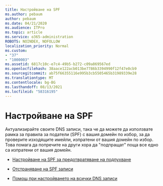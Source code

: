 ```yaml
---
title: Настройване на SPF
ms.author: pebaum
author: pebaum
ms.date: 04/21/2020
ms.audience: ITPro
ms.topic: article
ms.service: o365-administration
ROBOTS: NOINDEX, NOFOLLOW
localization_priority: Normal
ms.custom:
- "37"
- "1000003"
ms.assetid: 6817c10c-e7c4-49b5-b272-c09a869567ed
ms.openlocfilehash: 38aace122acb013be7786b3394990f12f47e0cb9
ms.sourcegitcommit: ab75f66355116e995b3cb5505465b31989339e28
ms.translationtype: MT
ms.contentlocale: bg-BG
ms.lasthandoff: 08/13/2021
ms.locfileid: "58316195"
---
```

# <a name="set-up-spf"></a>Настройване на SPF

Актуализирайте своите DNS записи, така че да можете да използвате рамка за правила за податели (SPF) с вашия домейн по избор, за да проверите изходящите имейли, изпратени от вашия домейн по избор. Това помага да попречите на други хора да "подпращат" поща все едно са изпратени от вашия домейн.
  
- [Настройване на SPF за предотвратяване на подпухване](https://docs.microsoft.com/microsoft-365/security/office-365-security/set-up-spf-in-office-365-to-help-prevent-spoofing)

- [Отстраняване на SPF записи](https://docs.microsoft.com/microsoft-365/security/office-365-security/how-office-365-uses-spf-to-prevent-spoofing#SPFTroubleshoot)

- [Помощ при настройването на всички DNS записи](https://docs.microsoft.com/microsoft-365/admin/get-help-with-domains/create-dns-records-at-any-dns-hosting-provider)

